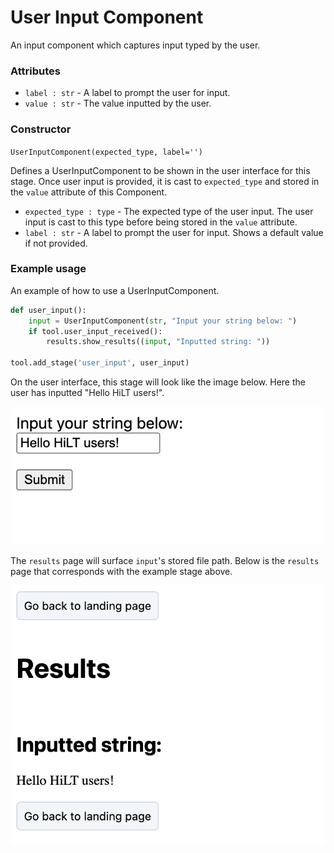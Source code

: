# User Input Component

An input component which captures input typed by the user.

### Attributes
- `label : str` - A label to prompt the user for input.
- `value : str` - The value inputted by the user.

### Constructor
`UserInputComponent(expected_type, label='')`

Defines a UserInputComponent to be shown in the user interface for this stage. Once user input is provided, it is cast to `expected_type` and stored in the `value` attribute of this Component.

- `expected_type : type` - The expected type of the user input. The user input is cast to this type before being stored in the `value` attribute.
- `label : str` - A label to prompt the user for input. Shows a default value if not provided.

### Example usage
An example of how to use a UserInputComponent. 

```python
def user_input():
    input = UserInputComponent(str, "Input your string below: ")
    if tool.user_input_received():
        results.show_results((input, "Inputted string: "))

tool.add_stage('user_input', user_input)
```

On the user interface, this stage will look like the image below. Here the user has inputted "Hello HiLT users!". 

<img src="https://github.com/skberkeley/CNLDocs/blob/main/docs/images/user_input_1.png?raw=true?" alt="User input component input"> </img>

The `results` page will surface `input`'s stored file path. Below is the `results` page that corresponds with the example stage above. 

<img src="https://github.com/skberkeley/CNLDocs/blob/main/docs/images/user_input_2.png?raw=true?" alt="User input component results"> </img>
